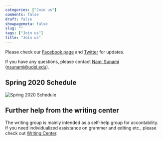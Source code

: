```yaml
---
categories: ["Join us"]
comments: false
draft: false
showpagemeta: false
slug: ""
tags: ["Join us"]
title: "Join us"
---
```


Please check our [Facebook page](https://www.facebook.com/writinghens/) and [Twitter](https://twitter.com/WritingHens) for updates.

If you have any questions, please contact [Nami Sunami](https://naoyukisunami.com/) (nsunami@udel.edu).

## Spring 2020 Schedule
![Spring 2020 Schedule](/img/Spring_2020_Schedule.png)


## Further help from the writing center
The writing group is mainly intended as a self-help group for accontability. If you need individualized assistance on grammer and editing etc., please check out [Writing Center](https://www.writingcenter.udel.edu/).